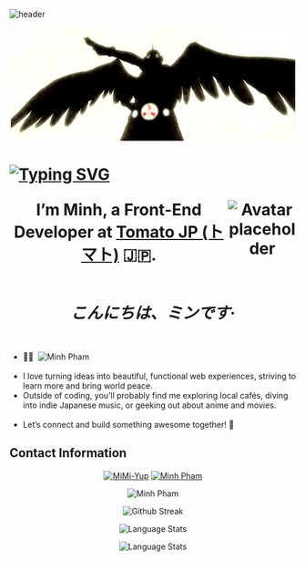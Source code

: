 ![header](https://capsule-render.vercel.app/api?type=soft&&&&color=0:F27BE,100:8B98F2&height=100&fontColor=ffffff&animation=scaleIn&fontAlignY=30&section=header)
<p align="center" ><img src="./tumblr_n3u4yyNjcE1rjsp9zo2_500.gif" style="border-radius: 20px;" alt="Hero kenzan" /></p>
<h1 align="center">
 <!-- Typing Animation -->
<p align="left">
  <a href="https://git.io/typing-svg">
    <img src="https://readme-typing-svg.herokuapp.com?size=22&duration=4000&color=F7726A&lines=Hi+there!+👋;I'm+a+Front-End+Developer;Based+in+Japan+🇯🇵;Let's+save+the+world!" alt="Typing SVG" />
  </a>
</p>

<!-- Avatar -->
<img align="right" src="https://avatars.githubusercontent.com/u/9919?s=200&v=4" width="120" alt="Avatar placeholder" />  
<p>
  I’m <strong>Minh</strong>, a <strong>Front-End Developer</strong> at 
  <a href="https://www.jptomato.com/en" target="_blank">Tomato JP (トマト)</a> 🇯🇵.<br/>
</p>
  <br>
  <i>こんにちは、ミンです·</i>
</h1>
<br>

<ul>
  <li>🥳🎉 <img style="margin-left: 4px"src="https://komarev.com/ghpvc/?username=minhphamhk123&color=blue" alt="Minh Pham" /></li>
  <br>
  <li>I love turning ideas into beautiful, functional web experiences, striving to learn more and bring world peace.</li>
  <li>Outside of coding, you’ll probably find me exploring local cafés, diving into indie Japanese music,  
or geeking out about anime and movies.</li>
  <br>
  <li>Let’s connect and build something awesome together! 🚀</li>
</ul>

## Contact Information
<p align="center">
<a href="https://fb.com/minhmangkingdrama" target="blank"><img align="center" src="https://raw.githubusercontent.com/rahuldkjain/github-profile-readme-generator/master/src/images/icons/Social/facebook.svg" alt="MiMi-Yup" height="30" width="40" /></a>
<a href="https://linkedin.com/in/phamminh2002/" target="blank"><img align="center" src="https://raw.githubusercontent.com/rahuldkjain/github-profile-readme-generator/master/src/images/icons/Social/linked-in-alt.svg" alt="Minh Pham" height="30" width="40" /></a>

<p align="center"> <img src="https://github-readme-stats.vercel.app/api?username=minhphamhk123&hide=issues&count_private=true&show_icons=true&theme=vue-dark" alt="Minh Pham" /> </p>
<p align="center"> <img src="https://streak-stats.demolab.com?user=minhphamhk123&theme=vue-dark&date_format=j%20M%5B%20Y%5D" alt="Github Streak"/> </p>
<p align="center"> <img src="https://github-readme-stats.vercel.app/api/top-langs/?username=minhphamhk123&theme=vue&langs_count=5" alt="Language Stats" /> </p>
<p align="center"> <img src="https://leetcard.jacoblin.cool/BanhMiMamTom?theme=dark&font=Noto%20Naskh%20Arabic&ext=heatmap" alt="Language Stats" /> </p>
